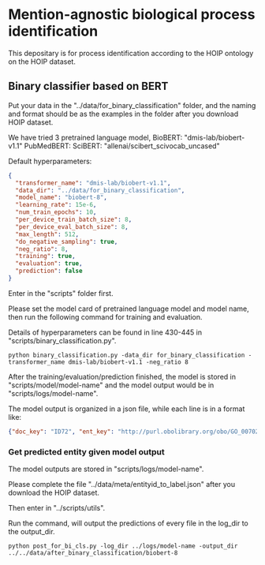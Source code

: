 # Mention-agnostic biological process identification

This depositary is for process identification according to the HOIP ontology on the HOIP dataset.

## Binary classifier based on BERT

Put your data in the "../data/for_binary_classification" folder, and the naming and format should be as the examples in
the folder after you download HOIP dataset.

We have tried 3 pretrained language model,
BioBERT: "dmis-lab/biobert-v1.1"
PubMedBERT:
SciBERT: "allenai/scibert_scivocab_uncased"

Default hyperparameters:

```json
{
  "transformer_name": "dmis-lab/biobert-v1.1",
  "data_dir": "../data/for_binary_classification",
  "model_name": "biobert-8",
  "learning_rate": 15e-6,
  "num_train_epochs": 10,
  "per_device_train_batch_size": 8,
  "per_device_eval_batch_size": 8,
  "max_length": 512,
  "do_negative_sampling": true,
  "neg_ratio": 8,
  "training": true,
  "evaluation": true,
  "prediction": false
}
```

Enter in the "scripts" folder first.

Please set the model card of pretrained language model and model name, then run the following command for training and
evaluation.

Details of hyperparameters can be found in line 430-445 in "scripts/binary_classification.py".

```commandline
python binary_classification.py -data_dir for_binary_classification -transformer_name dmis-lab/biobert-v1.1 -neg_ratio 8
```

After the training/evaluation/prediction finished, the model is stored in "scripts/model/model-name" and the model output would be
in "scripts/logs/model-name".

The model output is organized in a json file, while each line is in a format like:
```json
{"doc_key": "ID72", "ent_key": "http://purl.obolibrary.org/obo/GO_0070269", "predict": 1, "truth": 1}
```

### Get predicted entity given model output

The model outputs are stored in "scripts/logs/model-name".

Please complete the file "../data/meta/entityid_to_label.json" after you download the HOIP dataset.

Then enter in "../scripts/utils".

Run the command, will output the predictions of every file in the log_dir to the output_dir.

```commandline
python post_for_bi_cls.py -log_dir ../logs/model-name -output_dir ../../data/after_binary_classification/biobert-8
```

